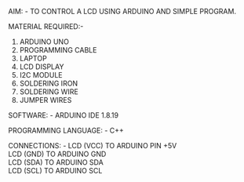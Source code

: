 AIM: - TO CONTROL A LCD USING ARDUINO AND SIMPLE PROGRAM.

MATERIAL REQUIRED:-
1. ARDUINO UNO
2. PROGRAMMING CABLE
3. LAPTOP
4. LCD DISPLAY
5. I2C MODULE
6. SOLDERING IRON
7. SOLDERING WIRE
8. JUMPER WIRES
   
SOFTWARE: - ARDUINO IDE 1.8.19

PROGRAMMING LANGUAGE: - C++

CONNECTIONS: - LCD (VCC) TO ARDUINO PIN +5V<br>
                               LCD (GND) TO ARDUINO GND<br>
                               LCD (SDA) TO ARDUINO SDA<br>
                               LCD (SCL) TO ARDUINO SCL
